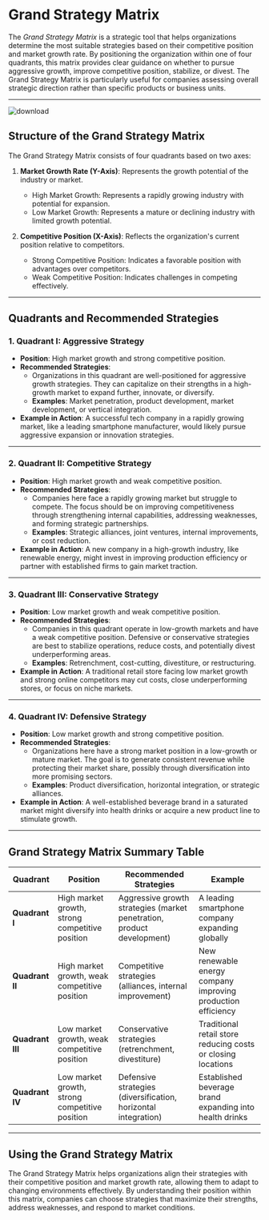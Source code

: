 # Grand Strategy Matrix

The *Grand Strategy Matrix* is a strategic tool that helps organizations determine the most suitable strategies based on their competitive position and market growth rate. By positioning the organization within one of four quadrants, this matrix provides clear guidance on whether to pursue aggressive growth, improve competitive position, stabilize, or divest. The Grand Strategy Matrix is particularly useful for companies assessing overall strategic direction rather than specific products or business units.

---

![download](https://github.com/user-attachments/assets/e65de439-9a20-4c54-9c96-3a9ebf2e3893)

## Structure of the Grand Strategy Matrix

The Grand Strategy Matrix consists of four quadrants based on two axes:

1. **Market Growth Rate (Y-Axis)**: Represents the growth potential of the industry or market.
   - High Market Growth: Represents a rapidly growing industry with potential for expansion.
   - Low Market Growth: Represents a mature or declining industry with limited growth potential.

2. **Competitive Position (X-Axis)**: Reflects the organization's current position relative to competitors.
   - Strong Competitive Position: Indicates a favorable position with advantages over competitors.
   - Weak Competitive Position: Indicates challenges in competing effectively.

---

## Quadrants and Recommended Strategies

### 1. Quadrant I: Aggressive Strategy

- **Position**: High market growth and strong competitive position.
- **Recommended Strategies**: 
  - Organizations in this quadrant are well-positioned for aggressive growth strategies. They can capitalize on their strengths in a high-growth market to expand further, innovate, or diversify.
  - **Examples**: Market penetration, product development, market development, or vertical integration.
- **Example in Action**: A successful tech company in a rapidly growing market, like a leading smartphone manufacturer, would likely pursue aggressive expansion or innovation strategies.

---

### 2. Quadrant II: Competitive Strategy

- **Position**: High market growth and weak competitive position.
- **Recommended Strategies**: 
  - Companies here face a rapidly growing market but struggle to compete. The focus should be on improving competitiveness through strengthening internal capabilities, addressing weaknesses, and forming strategic partnerships.
  - **Examples**: Strategic alliances, joint ventures, internal improvements, or cost reduction.
- **Example in Action**: A new company in a high-growth industry, like renewable energy, might invest in improving production efficiency or partner with established firms to gain market traction.

---

### 3. Quadrant III: Conservative Strategy

- **Position**: Low market growth and weak competitive position.
- **Recommended Strategies**: 
  - Companies in this quadrant operate in low-growth markets and have a weak competitive position. Defensive or conservative strategies are best to stabilize operations, reduce costs, and potentially divest underperforming areas.
  - **Examples**: Retrenchment, cost-cutting, divestiture, or restructuring.
- **Example in Action**: A traditional retail store facing low market growth and strong online competitors may cut costs, close underperforming stores, or focus on niche markets.

---

### 4. Quadrant IV: Defensive Strategy

- **Position**: Low market growth and strong competitive position.
- **Recommended Strategies**: 
  - Organizations here have a strong market position in a low-growth or mature market. The goal is to generate consistent revenue while protecting their market share, possibly through diversification into more promising sectors.
  - **Examples**: Product diversification, horizontal integration, or strategic alliances.
- **Example in Action**: A well-established beverage brand in a saturated market might diversify into health drinks or acquire a new product line to stimulate growth.

---

## Grand Strategy Matrix Summary Table

| **Quadrant**        | **Position**                                     | **Recommended Strategies**                                     | **Example**                                                  |
|---------------------|--------------------------------------------------|----------------------------------------------------------------|--------------------------------------------------------------|
| **Quadrant I**      | High market growth, strong competitive position  | Aggressive growth strategies (market penetration, product development) | A leading smartphone company expanding globally             |
| **Quadrant II**     | High market growth, weak competitive position    | Competitive strategies (alliances, internal improvement)       | New renewable energy company improving production efficiency |
| **Quadrant III**    | Low market growth, weak competitive position     | Conservative strategies (retrenchment, divestiture)            | Traditional retail store reducing costs or closing locations |
| **Quadrant IV**     | Low market growth, strong competitive position   | Defensive strategies (diversification, horizontal integration) | Established beverage brand expanding into health drinks      |

---

## Using the Grand Strategy Matrix

The Grand Strategy Matrix helps organizations align their strategies with their competitive position and market growth rate, allowing them to adapt to changing environments effectively. By understanding their position within this matrix, companies can choose strategies that maximize their strengths, address weaknesses, and respond to market conditions.
